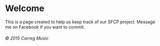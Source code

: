 <h1>Welcome</h1>
<p>This is a page created to help us keep track of our SFCP project. Message me on Facebook if you want to commit.</p>
<h6>&copy; 2015 Carreg Music</h6>